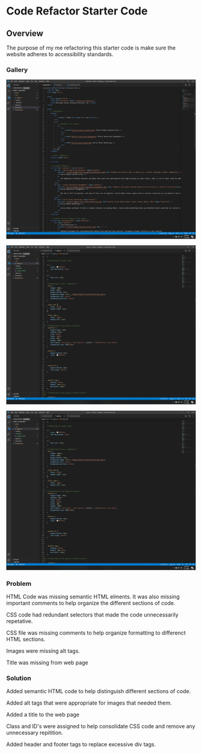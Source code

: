 # Code Refactor Starter Code

## Overview

The purpose of my me refactoring this starter code is make sure the website adheres to accessibility standards.



### Gallery

![VS Code - HTML](./assets/README/Capture1.PNG "VS Code - HTML")


![VS Code - CSS](./assets/README/Capture2.PNG "VS Code - CSS")


![Working Live Page](./assets/README/Capture2.PNG "Working Live Page")


### Problem

HTML Code was missing semantic HTML elments.  It was also missing important comments to help organize the different sections of code.

CSS code had redundant selectors that made the code unnecessarily repetative.  

CSS file was missing comments to help organize formatting to differenct HTML sections.

Images were missing alt tags.

Title was missing from web page


### Solution

Added semantic HTML code to help distinguish different sections of code.

Added alt tags that were appropriate for images that needed them.

Added a title to the web page

Class and ID's were assigned to help consolidate CSS code and remove any unnecessary repitition.

Added header and footer tags to replace excessive div tags.